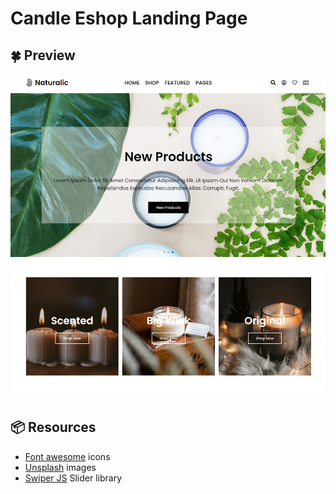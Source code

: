 # Candle Eshop Landing Page

## :four_leaf_clover: Preview

![preview.PNG](preview.PNG)

## :package: Resources 

- [Font awesome] icons
- [Unsplash] images
- [Swiper JS] Slider library


[Font awesome]: <https://fontawesome.com/>
[Unsplash]: <https://unsplash.com/>
[Swiper JS]: <https://swiperjs.com/>